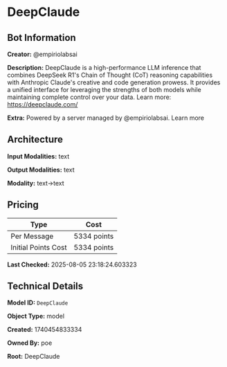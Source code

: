 # DeepClaude

## Bot Information

**Creator:** @empiriolabsai

**Description:** DeepClaude is a high-performance LLM inference that combines DeepSeek R1's Chain of Thought (CoT) reasoning capabilities with Anthropic Claude's creative and code generation prowess. It provides a unified interface for leveraging the strengths of both models while maintaining complete control over your data. Learn more: https://deepclaude.com/

**Extra:** Powered by a server managed by @empiriolabsai. Learn more


## Architecture

**Input Modalities:** text

**Output Modalities:** text

**Modality:** text->text


## Pricing

| Type | Cost |
|------|------|
| Per Message | 5334 points |
| Initial Points Cost | 5334 points |

**Last Checked:** 2025-08-05 23:18:24.603323


## Technical Details

**Model ID:** `DeepClaude`

**Object Type:** model

**Created:** 1740454833334

**Owned By:** poe

**Root:** DeepClaude
